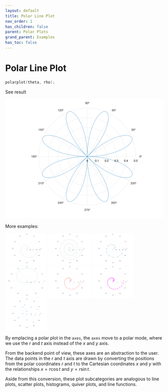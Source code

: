 ```yaml
---
layout: default
title: Polar Line Plot
nav_order: 1
has_children: false
parent: Polar Plots
grand_parent: Examples
has_toc: false
---
```

# Polar Line Plot

```cpp
polarplot(theta, rho);
```


See result

[![example_polarplot_1](../polar_plots/polarplot/polarplot_1.svg)](../../../examples/polar_plots/polarplot/polarplot_1.cpp)

More examples:
    
[![example_polarplot_2](../polar_plots/polarplot/polarplot_2_thumb.png)](../../../examples/polar_plots/polarplot/polarplot_2.cpp)  [![example_polarplot_3](../polar_plots/polarplot/polarplot_3_thumb.png)](../../../examples/polar_plots/polarplot/polarplot_3.cpp)  [![example_polarplot_4](../polar_plots/polarplot/polarplot_4_thumb.png)](../../../examples/polar_plots/polarplot/polarplot_4.cpp)  [![example_polarplot_5](../polar_plots/polarplot/polarplot_5_thumb.png)](../../../examples/polar_plots/polarplot/polarplot_5.cpp)  [![example_polarplot_6](../polar_plots/polarplot/polarplot_6_thumb.png)](../../../examples/polar_plots/polarplot/polarplot_6.cpp)  [![example_polarplot_7](../polar_plots/polarplot/polarplot_7_thumb.png)](../../../examples/polar_plots/polarplot/polarplot_7.cpp)  [![example_polarplot_8](../polar_plots/polarplot/polarplot_8_thumb.png)](../../../examples/polar_plots/polarplot/polarplot_8.cpp)

  
By emplacing a polar plot in the `axes`, the `axes` move to a polar mode, where we use the $r$ and $t$ axis instead of the $x$ and $y$ axis.

From the backend point of view, these axes are an abstraction to the user. The data points in the $r$ and $t$ axis are drawn by converting the positions from the polar coordinates $r$ and $t$ to the Cartesian coordinates $x$ and $y$ with the relationships $x=r \cos{t}$ and $y=r \sin{t}$.

Aside from this conversion, these plot subcategories are analogous to line plots, scatter plots, histograms, quiver plots, and line functions. 
  


